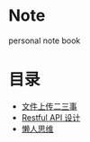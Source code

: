 # Note
personal note book

# 目录
* [文件上传二三事](https://github.com/wangpin34/note/issues/1)
* [Restful API 设计](https://github.com/wangpin34/blog/issues/2)
* [懒人思维](https://github.com/wangpin34/note/issues/3)
